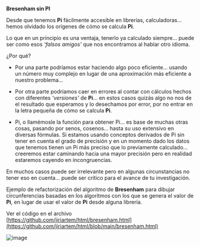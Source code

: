 **Bresenham sin PI**

Desde que tenemos **Pi** fácilmente accesible en librerías, calculadoras... hemos olvidado los orígenes de cómo se calcula **Pi**.

 Lo que en un principio es una ventaja, tenerlo ya calculado siempre... puede ser como esos *'falsos amigos'* que nos encontramos al hablar otro idioma.
 
 ¿Por qué?
 
  - Por una parte podríamos estar haciendo algo poco eficiente... usando un número muy complejo en lugar de una aproximación más eficiente a nuestro problema...
    
  - Por otra parte podríamos caer en errores al contar con cálculos hechos con diferentes *'versiones'* de **Pi**... en estos casos quizás algo no nos de el resultado que esperamos y lo desechamos por error, por no entrar en la letra pequeña de cómo se calcula **Pi**.
  
  - Pi, o llamémosle la función para obtener Pi... es base de muchas otras cosas, pasando por senos, cosenos... hasta su uso extensivo en diversas fórmulas. Si estamos usando conceptos derivados de Pi sin tener en cuenta el grado de precisión y en un momento dado los datos que tenemos tienen un Pi más preciso que lo previamente calculado... creeremos estar caminando hacia una mayor precisión pero en realidad estaremos cayendo en incongruencias.
  
   En muchos casos puede ser irrelevante pero en algunas circunstancias no tener eso en cuenta... puede ser crítico para el avance de tu investigación.

  

Ejemplo de refactorización del algoritmo de **Bresenham** para dibujar circunferencias basadas en los algoritmos con los que se genera el valor de **Pi**, en lugar de usar el valor de **Pi** desde alguna librería.

Ver el código en el archivo [https://github.com/jiriartem/html/bresenham.html](https://github.com/jiriartem/html/blob/main/bresenham.html)

![image](https://github.com/jiriartem/html/assets/77533807/f63cdd46-38c9-42bd-a151-c76640d955b5)
